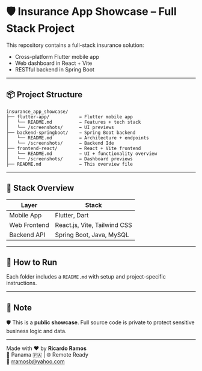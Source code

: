 
# 🛡️ Insurance App Showcase – Full Stack Project

This repository contains a full-stack insurance solution:
- Cross-platform Flutter mobile app
- Web dashboard in React + Vite
- RESTful backend in Spring Boot

---

## 📦 Project Structure

```
insurance_app_showcase/
├── flutter-app/           → Flutter mobile app
│   └── README.md          → Features + tech stack
│   └── /screenshots/      → UI previews
├── backend-springboot/    → Spring Boot backend
│   └── README.md          → Architecture + endpoints
│   └── /screenshots/      → Backend Ide 
├── frontend-react/        → React + Vite frontend
│   └── README.md          → UI + functionality overview
│   └── /screenshots/      → Dashboard previews
├── README.md              → This overview file
```

---

## 🚀 Stack Overview

| Layer         | Stack                        |
|---------------|------------------------------|
| Mobile App    | Flutter, Dart                |
| Web Frontend  | React.js, Vite, Tailwind CSS |
| Backend API   | Spring Boot, Java, MySQL     |

---

## 🔧 How to Run

Each folder includes a `README.md` with setup and project-specific instructions.

---

## 📣 Note

🛡️ This is a **public showcase**. Full source code is private to protect sensitive business logic and data.

---

Made with ❤️ by **Ricardo Ramos**  
📍 Panama 🇵🇦 | 🌐 Remote Ready  
📧 rramosb@yahoo.com
